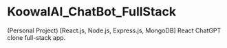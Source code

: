 # KoowalAI_ChatBot_FullStack
 (Personal Project) [React.js, Node.js, Express.js, MongoDB] React ChatGPT clone full-stack app.
